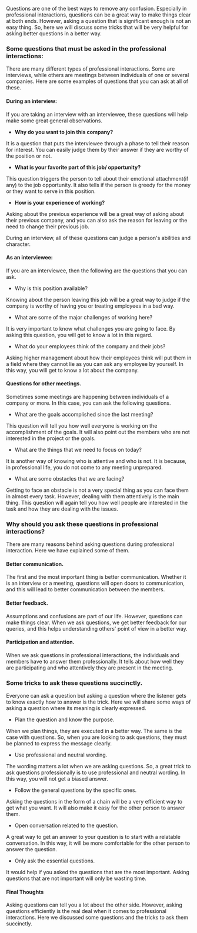 Questions are one of the best ways to remove any confusion. Especially in professional interactions, questions can be a great way to make things clear at both ends. However, asking a question that is significant enough is not an easy thing. So, here we will discuss some tricks that will be very helpful for asking better questions in a better way.

### Some questions that must be asked in the professional interactions:

There are many different types of professional interactions. Some are interviews, while others are meetings between individuals of one or several companies. Here are some examples of questions that you can ask at all of these.

#### During an interview:

If you are taking an interview with an interviewee, these questions will help make some great general observations.

- **Why do you want to join this company?**

It is a question that puts the interviewee through a phase to tell their reason for interest. You can easily judge them by their answer if they are worthy of the position or not.

- **What is your favorite part of this job/ opportunity?**

This question triggers the person to tell about their emotional attachment(if any) to the job opportunity. It also tells if the person is greedy for the money or they want to serve in this position.

- **How is your experience of working?**

Asking about the previous experience will be a great way of asking about their previous company, and you can also ask the reason for leaving or the need to change their previous job.

During an interview, all of these questions can judge a person's abilities and character.

#### As an interviewee:

If you are an interviewee, then the following are the questions that you can ask.

- Why is this position available?

Knowing about the person leaving this job will be a great way to judge if the company is worthy of having you or treating employees in a bad way.

- What are some of the major challenges of working here?

It is very important to know what challenges you are going to face. By asking this question, you will get to know a lot in this regard.

- What do your employees think of the company and their jobs?

Asking higher management about how their employees think will put them in a field where they cannot lie as you can ask any employee by yourself. In this way, you will get to know a lot about the company.

#### Questions for other meetings.

Sometimes some meetings are happening between individuals of a company or more. In this case, you can ask the following questions.

- What are the goals accomplished since the last meeting?

This question will tell you how well everyone is working on the accomplishment of the goals. It will also point out the members who are not interested in the project or the goals.

- What are the things that we need to focus on today?

It is another way of knowing who is attentive and who is not. It is because, in professional life, you do not come to any meeting unprepared.

- What are some obstacles that we are facing?

Getting to face an obstacle is not a very special thing as you can face them in almost every task. However, dealing with them attentively is the main thing. This question will again tell you how well people are interested in the task and how they are dealing with the issues.

### Why should you ask these questions in professional interactions?

There are many reasons behind asking questions during professional interaction. Here we have explained some of them.

#### Better communication.

The first and the most important thing is better communication. Whether it is an interview or a meeting, questions will open doors to communication, and this will lead to better communication between the members.

#### Better feedback.

Assumptions and confusions are part of our life. However, questions can make things clear. When we ask questions, we get better feedback for our queries, and this helps understanding others' point of view in a better way.

#### Participation and attention.

When we ask questions in professional interactions, the individuals and members have to answer them professionally. It tells about how well they are participating and who attentively they are present in the meeting.

### Some tricks to ask these questions succinctly.

Everyone can ask a question but asking a question where the listener gets to know exactly how to answer is the trick. Here we will share some ways of asking a question where its meaning is clearly expressed.

- Plan the question and know the purpose.

When we plan things, they are executed in a better way. The same is the case with questions. So, when you are looking to ask questions, they must be planned to express the message clearly.

- Use professional and neutral wording.

The wording matters a lot when we are asking questions. So, a great trick to ask questions professionally is to use professional and neutral wording. In this way, you will not get a biased answer.

- Follow the general questions by the specific ones.

Asking the questions in the form of a chain will be a very efficient way to get what you want. It will also make it easy for the other person to answer them.

- Open conversation related to the question.

A great way to get an answer to your question is to start with a relatable conversation. In this way, it will be more comfortable for the other person to answer the question.

- Only ask the essential questions.

It would help if you asked the questions that are the most important. Asking questions that are not important will only be wasting time.

#### Final Thoughts

Asking questions can tell you a lot about the other side. However, asking questions efficiently is the real deal when it comes to professional interactions. Here we discussed some questions and the tricks to ask them succinctly.
